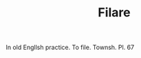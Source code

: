 ---
title: Filare
letter: F
permalink: "/definitions/bld-filare.html"
body: In old Engllsh practice. To file. Townsh. Pl. 67
published_at: '2018-07-07'
source: Black's Law Dictionary 2nd Ed (1910)
layout: post
---